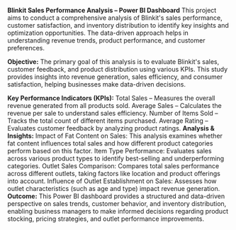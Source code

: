 **Blinkit Sales Performance Analysis – Power BI Dashboard**
This project aims to conduct a comprehensive analysis of Blinkit's sales performance, customer satisfaction, and inventory distribution to identify key insights and optimization opportunities. The data-driven approach helps in understanding revenue trends, product performance, and customer preferences.

**Objective:**
The primary goal of this analysis is to evaluate Blinkit's sales, customer feedback, and product distribution using various KPIs. This study provides insights into revenue generation, sales efficiency, and consumer satisfaction, helping businesses make data-driven decisions.

**Key Performance Indicators (KPIs):**
Total Sales – Measures the overall revenue generated from all products sold.
Average Sales – Calculates the revenue per sale to understand sales efficiency.
Number of Items Sold – Tracks the total count of different items purchased.
Average Rating – Evaluates customer feedback by analyzing product ratings.
**Analysis & Insights:**
Impact of Fat Content on Sales: This analysis examines whether fat content influences total sales and how different product categories perform based on this factor.
Item Type Performance: Evaluates sales across various product types to identify best-selling and underperforming categories.
Outlet Sales Comparison: Compares total sales performance across different outlets, taking factors like location and product offerings into account.
Influence of Outlet Establishment on Sales: Assesses how outlet characteristics (such as age and type) impact revenue generation.
**Outcome:**
This Power BI dashboard provides a structured and data-driven perspective on sales trends, customer behavior, and inventory distribution, enabling business managers to make informed decisions regarding product stocking, pricing strategies, and outlet performance improvements.
